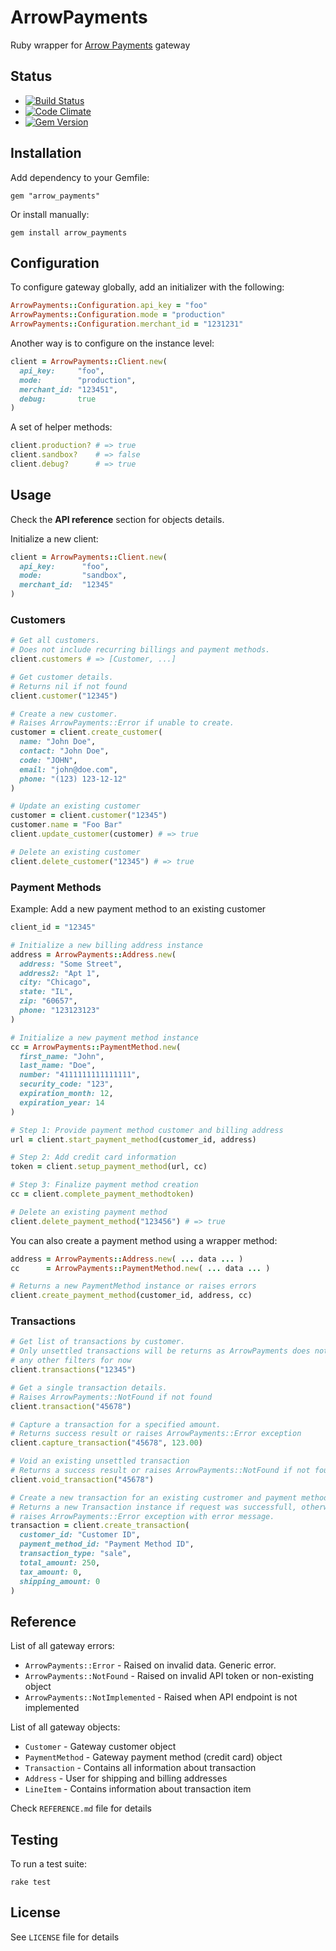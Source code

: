# ArrowPayments

Ruby wrapper for [Arrow Payments](http://www.arrowpayments.com/) gateway

## Status

- [![Build Status](http://img.shields.io/travis/sosedoff/arrow_payments/master.svg?style=flat)](https://travis-ci.org/sosedoff/arrow_payments)
- [![Code Climate](http://img.shields.io/codeclimate/github/sosedoff/arrow_payments.svg?style=flat)](https://codeclimate.com/github/sosedoff/arrow_payments)
- [![Gem Version](http://img.shields.io/gem/v/arrow_payments.svg?style=flat)](http://rubygems.org/gems/arrow_payments)

## Installation

Add dependency to your Gemfile:

```
gem "arrow_payments"
```

Or install manually:

```
gem install arrow_payments
```

## Configuration

To configure gateway globally, add an initializer with the following:

```ruby
ArrowPayments::Configuration.api_key = "foo"
ArrowPayments::Configuration.mode = "production"
ArrowPayments::Configuration.merchant_id = "1231231"
```

Another way is to configure on the instance level:

```ruby
client = ArrowPayments::Client.new(
  api_key:     "foo",
  mode:        "production",
  merchant_id: "123451",
  debug:       true
)
```

A set of helper methods:

```ruby
client.production? # => true
client.sandbox?    # => false
client.debug?      # => true
```

## Usage

Check the **API reference** section for objects details.

Initialize a new client:

```ruby
client = ArrowPayments::Client.new(
  api_key:      "foo",
  mode:         "sandbox",
  merchant_id:  "12345"
)
```

### Customers

```ruby
# Get all customers.
# Does not include recurring billings and payment methods.
client.customers # => [Customer, ...]

# Get customer details.
# Returns nil if not found
client.customer("12345")

# Create a new customer.
# Raises ArrowPayments::Error if unable to create.
customer = client.create_customer(
  name: "John Doe",
  contact: "John Doe",
  code: "JOHN",
  email: "john@doe.com",
  phone: "(123) 123-12-12"
)

# Update an existing customer
customer = client.customer("12345")
customer.name = "Foo Bar"
client.update_customer(customer) # => true

# Delete an existing customer
client.delete_customer("12345") # => true
```

### Payment Methods

Example: Add a new payment method to an existing customer

```ruby
client_id = "12345"

# Initialize a new billing address instance
address = ArrowPayments::Address.new(
  address: "Some Street",
  address2: "Apt 1",
  city: "Chicago",
  state: "IL",
  zip: "60657",
  phone: "123123123"
)

# Initialize a new payment method instance
cc = ArrowPayments::PaymentMethod.new(
  first_name: "John",
  last_name: "Doe",
  number: "4111111111111111",
  security_code: "123",
  expiration_month: 12,
  expiration_year: 14
)

# Step 1: Provide payment method customer and billing address
url = client.start_payment_method(customer_id, address)

# Step 2: Add credit card information
token = client.setup_payment_method(url, cc)

# Step 3: Finalize payment method creation
cc = client.complete_payment_methodtoken)

# Delete an existing payment method
client.delete_payment_method("123456") # => true
```

You can also create a payment method using a wrapper method:

```ruby
address = ArrowPayments::Address.new( ... data ... )
cc      = ArrowPayments::PaymentMethod.new( ... data ... )

# Returns a new PaymentMethod instance or raises errors
client.create_payment_method(customer_id, address, cc)
```

### Transactions

```ruby
# Get list of transactions by customer.
# Only unsettled transactions will be returns as ArrowPayments does not support
# any other filters for now
client.transactions("12345")

# Get a single transaction details.
# Raises ArrowPayments::NotFound if not found
client.transaction("45678")

# Capture a transaction for a specified amount.
# Returns success result or raises ArrowPayments::Error exception
client.capture_transaction("45678", 123.00)

# Void an existing unsettled transaction
# Returns a success result or raises ArrowPayments::NotFound if not found
client.void_transaction("45678")

# Create a new transaction for an existing custromer and payment method.
# Returns a new Transaction instance if request was successfull, otherwise
# raises ArrowPayments::Error exception with error message.
transaction = client.create_transaction(
  customer_id: "Customer ID",
  payment_method_id: "Payment Method ID",
  transaction_type: "sale",
  total_amount: 250,
  tax_amount: 0,
  shipping_amount: 0
)
```

## Reference

List of all gateway errors:

- `ArrowPayments::Error` - Raised on invalid data. Generic error.
- `ArrowPayments::NotFound` - Raised on invalid API token or non-existing object
- `ArrowPayments::NotImplemented` - Raised when API endpoint is not implemented

List of all gateway objects:

- `Customer`      - Gateway customer object
- `PaymentMethod` - Gateway payment method (credit card) object
- `Transaction`   - Contains all information about transaction
- `Address`       - User for shipping and billing addresses
- `LineItem`      - Contains information about transaction item

Check `REFERENCE.md` file for details

## Testing

To run a test suite:

```
rake test
```

## License

See `LICENSE` file for details